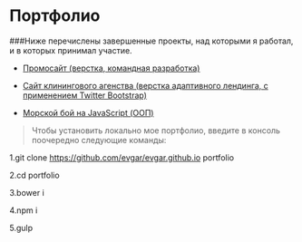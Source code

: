 Портфолио
=========
###Ниже перечислены завершенные проекты, над которыми я работал, и в которых принимал участие.


* [Промосайт (верстка, командная разработка)](https://evgar.github.io/promo_site/index.html)

* [Сайт клинингового агенства (верстка адаптивного лендинга, с применением Twitter Bootstrap)](https://evgar.github.io/abricos/index.html)

* [Морской бой на JavaScript (ООП)](https://evgar.github.io/battleship/index.html)




>Чтобы установить локально мое портфолио, введите в консоль поочередно следующие команды:  

1.git clone https://github.com/evgar/evgar.github.io portfolio  

2.cd portfolio  

3.bower i  

4.npm i  

5.gulp  
